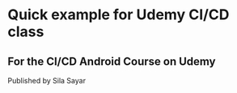 # Quick example for Udemy CI/CD class

## For the CI/CD Android Course on Udemy

Published by Sila Sayar 
